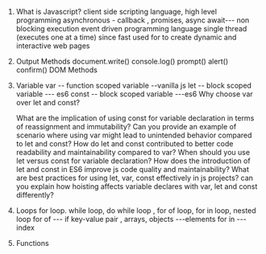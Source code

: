 1. What is Javascript?
  client side scripting language, high level programming
  asynchronous - callback , promises, async
  await--- non blocking execution
  event driven programming language
  single thread (executes one at a time) since fast
  used for to create dynamic and interactive web pages

2. Output Methods
   document.write()
   console.log()
   prompt()
   alert()
   confirm()
   DOM Methods

3. Variable
   var -- function scoped variable --vanilla js
   let -- block scoped variable --- es6
   const -- block scoped variable ---es6
   Why choose var over let and const?

   What are the implication of using const for variable declaration in terms of reassignment and immutability?
   Can you provide an example of scenario where using var might lead to unintended behavior compared to let and const?
   How do let and const contributed to better code readability and maintainability compared to var?
   When should you use let versus const for variable declaration?
   How does the introduction of let and const in ES6 improve js code quality and maintainability?
   What are best practices for using let, var, const effectively in js projects?
   can you explain how hoisting affects variable declares with var, let and const differently?

4. Loops
   for loop. while loop, do while loop , for of loop, for in loop, nested loop
   for of --- if key-value pair , arrays, objects ---elements
   for in --- index

5. Functions
   
   
